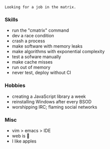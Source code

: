 ```
Looking for a job in the matrix.
```
### Skills
- run the "cmatrix" command
- dev a race condition
- crash a process
- make software with memory leaks
- make algorithms with exponential complexity
- test a sofware manually
- make cache misses
- run out of memory
- never test, deploy without CI

### Hobbies
- creating a JavaScript library a week
- reinstalling Windows after every BSOD
- worshipping IRC; flaming social networks

### Misc
- vim > emacs > IDE
- web is :shit:
- I like apples
